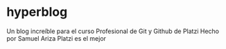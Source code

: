 # hyperblog
Un blog increíble para el curso Profesional de Git y Github de Platzi
Hecho por Samuel Ariza
Platzi es el mejor

